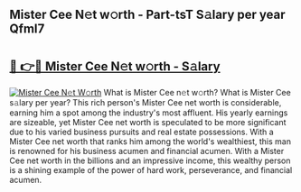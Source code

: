 ## Mister Cee N𝚎t w𝚘rth - Part-tsT S𝚊lary per year QfmI7

# <h2><a href="http://gc0kwr.nevu.top/?p=Mister+Cee">🔗 👉🔴 Mister Cee N𝚎t w𝚘rth - S𝚊lary</a></h2>

[![Mister Cee N𝚎t W𝚘rth](https://i.imgur.com/Oavwk0R.jpeg)](http://gc0kwr.nevu.top/?p=Mister+Cee)
What is Mister Cee n𝚎t w𝚘rth? What is Mister Cee s𝚊lary per year?
This rich person's Mister Cee net worth is considerable, earning him a spot among the industry's most affluent. His yearly earnings are sizeable, yet Mister Cee net worth is speculated to be more significant due to his varied business pursuits and real estate possessions. With a Mister Cee net worth that ranks him among the world's wealthiest, this man is renowned for his business acumen and financial acumen. With a Mister Cee net worth in the billions and an impressive income, this wealthy person is a shining example of the power of hard work, perseverance, and financial acumen.
